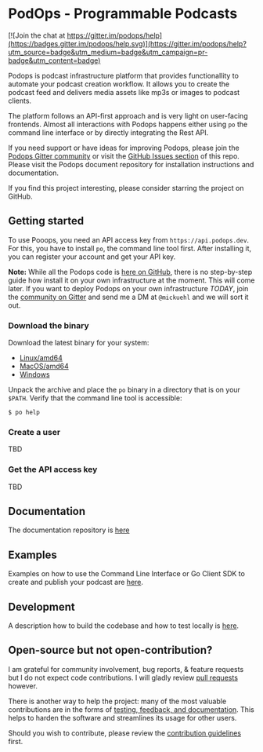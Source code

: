 # PodOps - Programmable Podcasts

[![Join the chat at https://gitter.im/podops/help](https://badges.gitter.im/podops/help.svg)](https://gitter.im/podops/help?utm_source=badge&utm_medium=badge&utm_campaign=pr-badge&utm_content=badge)

Podops is podcast infrastructure platform that provides functionallity to automate your podcast creation workflow. It allows you to create the podcast feed and delivers media assets like mp3s or images to podcast clients. 

The platform follows an API-first approach and is very light on user-facing frontends. Almost all interactions with Podops happens either using `po` the command line interface or by directly integrating the Rest API.

If you need support or have ideas for improving Podops, please join the [Podops Gitter community](https://gitter.im/podops/) or visit the [GitHub Issues section](https://github.com/podops/podops/issues) of this repo. Please visit the Podops document repository for installation instructions and documentation.

If you find this project interesting, please consider starring the project on GitHub.

## Getting started

To use Pooops, you need an API access key from `https://api.podops.dev`. For this, you have to install `po`, the command line tool first. After installing it, you can register your account and get your API key.

**Note:** While all the Podops code is [here on GitHub](https://github.com/podops), there is no step-by-step guide how install it on your own infrastructure at the moment. This will come later. If you want to deploy Podops on your own infrastructure *TODAY*, join the [community on Gitter](https://gitter.im/podops/) and send me a DM at `@mickuehl` and we will sort it out.

### Download the binary

Download the latest binary for your system:

* [Linux/amd64](https://storage.googleapis.com/cdn.podops.dev/downloads/cli-0.9.7/po-linux-0.9.7.gz)
* [MacOS/amd64](https://storage.googleapis.com/cdn.podops.dev/downloads/cli-0.9.7/po-mac-0.9.7.gz)
* [Windows](https://storage.googleapis.com/cdn.podops.dev/downloads/cli-0.9.7/po-windows-0.9.7.zip)

Unpack the archive and place the `po` binary in a directory that is on your `$PATH`. Verify that the command line tool is accessible:

```shell
$ po help
```

### Create a user

TBD

### Get the API access key

TBD 
## Documentation
The documentation repository is [here](/docs)

## Examples
Examples on how to use the Command Line Interface or Go Client SDK to create and publish your podcast are [here](/docs/tutorial).

## Development
A description how to build the codebase and how to test locally is [here](/docs/development.md).

## Open-source but not open-contribution?

I am grateful for community involvement, bug reports, & feature requests but I do not expect code contributions. I will gladly review [pull requests](https://github.com/podops/podops/pulls) however.

There is another way to help the project: many of the most valuable contributions are in the forms of [testing, feedback, and documentation](https://github.com/podops/podops/issues). This helps to harden the software and streamlines its usage for other users.

Should you wish to contribute, please review the [contribution guidelines](/docs/contributing.md) first.